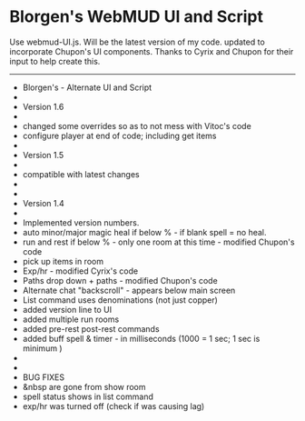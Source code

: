 # Blorgen's WebMUD UI and Script

Use webmud-UI.js. Will be the latest version of my code.
updated to incorporate Chupon's UI components.
Thanks to Cyrix and Chupon for their input to help create this.

------------------------------------
 * Blorgen's - Alternate UI and Script
 * 
 * Version 1.6
 *
 * changed some overrides so as to not mess with Vitoc's code
 * configure player at end of code; including get items
 *
 * Version 1.5
 * 
 * compatible with latest changes
 *
 *
 * Version 1.4
 * 
 * Implemented version numbers.
 * auto minor/major magic heal if below % - if blank spell = no heal.
 * run and rest if below % - only one room at this time - modified Chupon's code
 * pick up items in room
 * Exp/hr - modified Cyrix's code
 * Paths drop down + paths - modified Chupon's code
 * Alternate chat "backscroll" - appears below main screen
 * List command uses denominations (not just copper)
 * added version line to UI
 * added multiple run rooms
 * added pre-rest post-rest commands
 * added buff spell & timer - in milliseconds (1000 = 1 sec; 1 sec is minimum )
 * 
 * 
 * BUG FIXES
 * &nbsp are gone from show room
 * spell status shows in list command
 * exp/hr was turned off (check if was causing lag)